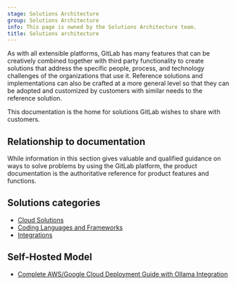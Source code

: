 ```yaml
---
stage: Solutions Architecture
group: Solutions Architecture
info: This page is owned by the Solutions Architecture team.
title: Solutions architecture
---
```


As with all extensible platforms, GitLab has many features that can be creatively combined together with third party functionality to create solutions that address the specific people, process, and technology challenges of the organizations that use it. Reference solutions and implementations can also be crafted at a more general level so that they can be adopted and customized by customers with similar needs to the reference solution.

This documentation is the home for solutions GitLab wishes to share with customers.

## Relationship to documentation

While information in this section gives valuable and qualified guidance on ways to solve problems by using the GitLab platform, the product documentation is the authoritative reference for product features and functions.

## Solutions categories

- [Cloud Solutions](cloud/_index.md)
- [Coding Languages and Frameworks](languages/_index.md)
- [Integrations](integrations/_index.md)

## Self-Hosted Model

- [Complete AWS/Google Cloud Deployment Guide with Ollama Integration](integrations/aws_googlecloud_ollama.md)
